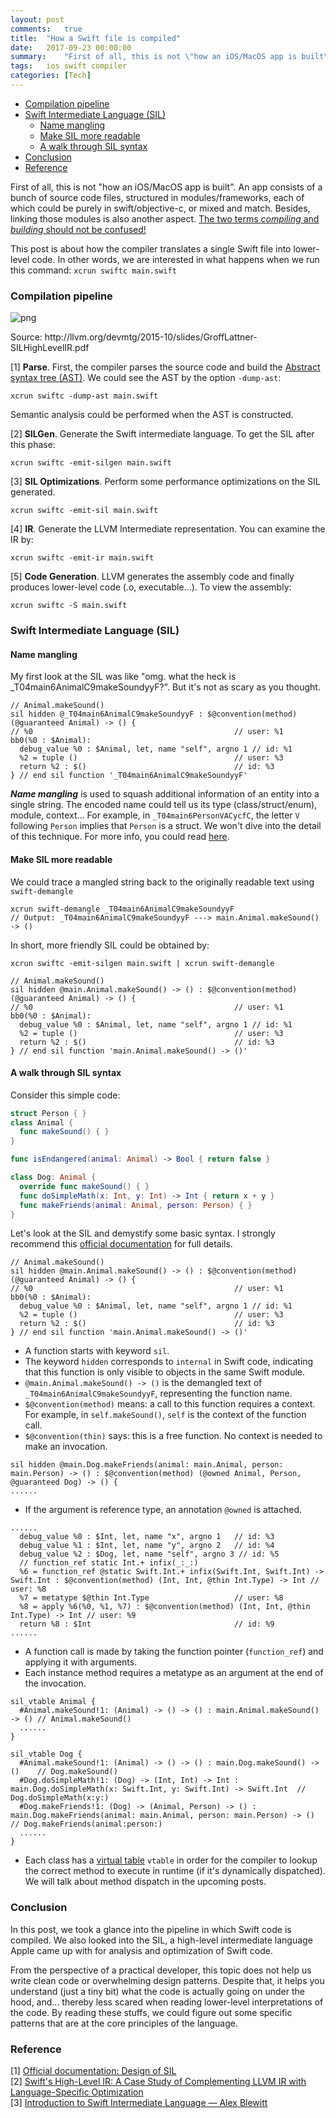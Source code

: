 ```yaml
---
layout: post
comments:	true
title:  "How a Swift file is compiled"
date:   2017-09-23 00:00:00
summary:    "First of all, this is not \"how an iOS/MacOS app is built\". An app consists of a bunch of source code files, structured in modules/frameworks, each of which could be purely in swift/objective-c, or mixed and match..."
tags:   ios swift compiler
categories:	[Tech]
---
```


<!-- TOC -->

- [Compilation pipeline](#compilation-pipeline)
- [Swift Intermediate Language \(SIL\)](#swift-intermediate-language)
  - [Name mangling](#name-mangling)
  - [Make SIL more readable](#make-sil-more-readable)
  - [A walk through SIL syntax](#a-walk-through-sil-syntax)
- [Conclusion](#conclusion)
- [Reference](#reference)

<!-- /TOC -->

First of all, this is not "how an iOS/MacOS app is built". An app consists of a bunch of source code files, structured in modules/frameworks, each of which could be purely in swift/objective-c, or mixed and match. Besides, linking those modules is also another aspect. [The two terms *compiling* and *building* should not be confused!](https://stackoverflow.com/questions/15198725/build-or-compile)

This post is about how the compiler translates a single Swift file into lower-level code. In other words, we are interested in what happens when we run this command: 
```xcrun swiftc main.swift```


### Compilation pipeline

![png](assets/ios/swift_build_pipeline.png)
<figcaption>Source: http://llvm.org/devmtg/2015-10/slides/GroffLattner-SILHighLevelIR.pdf</figcaption>

[1] **Parse**. First, the compiler parses the source code and build the [Abstract syntax tree (AST)](https://en.wikipedia.org/wiki/Abstract_syntax_tree). We could see the AST by the option `-dump-ast`:

```xcrun swiftc -dump-ast main.swift```

Semantic analysis could be performed when the AST is constructed.

[2] **SILGen**. Generate the Swift intermediate language. To get the SIL after this phase:

```xcrun swiftc -emit-silgen main.swift```

[3] **SIL Optimizations**. Perform some performance optimizations on the SIL generated.

```xcrun swiftc -emit-sil main.swift```

[4] **IR**. Generate the LLVM Intermediate representation. You can examine the IR by:

```xcrun swiftc -emit-ir main.swift```

[5] **Code Generation**. LLVM generates the assembly code and finally produces lower-level code (.o, executable...). To view the assembly:

```xcrun swiftc -S main.swift```


### Swift Intermediate Language (SIL)

#### Name mangling

My first look at the SIL was like "omg. what the heck is \_T04main6AnimalC9makeSoundyyF?". But it's not as scary as you thought.

```
// Animal.makeSound()
sil hidden @_T04main6AnimalC9makeSoundyyF : $@convention(method) (@guaranteed Animal) -> () {
// %0                                             // user: %1
bb0(%0 : $Animal):
  debug_value %0 : $Animal, let, name "self", argno 1 // id: %1
  %2 = tuple ()                                   // user: %3
  return %2 : $()                                 // id: %3
} // end sil function '_T04main6AnimalC9makeSoundyyF'
```
***Name mangling*** is used to squash additional information of an entity into a single string. The encoded name could tell us its type (class/struct/enum), module, context... For example, in `_T04main6PersonVACycfC`, the letter `V` following `Person` implies that `Person` is a struct. We won't dive into the detail of this technique. For more info, you could read [here](https://github.com/apple/swift/blob/master/docs/ABI/Mangling.rst).

#### Make SIL more readable
We could trace a mangled string back to the originally readable text using `swift-demangle`
```
xcrun swift-demangle _T04main6AnimalC9makeSoundyyF
// Output: _T04main6AnimalC9makeSoundyyF ---> main.Animal.makeSound() -> ()
```

In short, more friendly SIL could be obtained by:

```xcrun swiftc -emit-silgen main.swift | xcrun swift-demangle```

```
// Animal.makeSound()
sil hidden @main.Animal.makeSound() -> () : $@convention(method) (@guaranteed Animal) -> () {
// %0                                             // user: %1
bb0(%0 : $Animal):
  debug_value %0 : $Animal, let, name "self", argno 1 // id: %1
  %2 = tuple ()                                   // user: %3
  return %2 : $()                                 // id: %3
} // end sil function 'main.Animal.makeSound() -> ()'
```

#### A walk through SIL syntax

Consider this simple code:

```swift
struct Person { }
class Animal {
  func makeSound() { }
}

func isEndangered(animal: Animal) -> Bool { return false }

class Dog: Animal {
  override func makeSound() { }
  func doSimpleMath(x: Int, y: Int) -> Int { return x + y }
  func makeFriends(animal: Animal, person: Person) { }
}
```

Let's look at the SIL and demystify some basic syntax. I strongly recommend this [official documentation](https://github.com/apple/swift/blob/master/docs/SIL.rst) for full details.

```
// Animal.makeSound()
sil hidden @main.Animal.makeSound() -> () : $@convention(method) (@guaranteed Animal) -> () {
// %0                                             // user: %1
bb0(%0 : $Animal):
  debug_value %0 : $Animal, let, name "self", argno 1 // id: %1
  %2 = tuple ()                                   // user: %3
  return %2 : $()                                 // id: %3
} // end sil function 'main.Animal.makeSound() -> ()'
```
- A function starts with keyword `sil`. 
- The keyword `hidden` corresponds to `internal` in Swift code, indicating that this function is only visible to objects in the same Swift module.
- `@main.Animal.makeSound() -> ()` is the demangled text of `_T04main6AnimalC9makeSoundyyF`, representing the function name.
- `$@convention(method)` means: a call to this function requires a context. For example, in `self.makeSound()`, `self` is the context of the function call.
- `$@convention(thin)` says: this is a free function. No context is needed to make an invocation.

```
sil hidden @main.Dog.makeFriends(animal: main.Animal, person: main.Person) -> () : $@convention(method) (@owned Animal, Person, @guaranteed Dog) -> () {
......
```
- If the argument is reference type, an annotation `@owned` is attached.

```
......
  debug_value %0 : $Int, let, name "x", argno 1   // id: %3
  debug_value %1 : $Int, let, name "y", argno 2   // id: %4
  debug_value %2 : $Dog, let, name "self", argno 3 // id: %5
  // function_ref static Int.+ infix(_:_:)
  %6 = function_ref @static Swift.Int.+ infix(Swift.Int, Swift.Int) -> Swift.Int : $@convention(method) (Int, Int, @thin Int.Type) -> Int // user: %8
  %7 = metatype $@thin Int.Type                   // user: %8
  %8 = apply %6(%0, %1, %7) : $@convention(method) (Int, Int, @thin Int.Type) -> Int // user: %9
  return %8 : $Int                                // id: %9
......
```
- A function call is made by taking the function pointer (`function_ref`) and applying it with arguments. 
- Each instance method requires a metatype as an argument at the end of the invocation.


```
sil_vtable Animal {
  #Animal.makeSound!1: (Animal) -> () -> () : main.Animal.makeSound() -> ()	// Animal.makeSound()
  ......
}

sil_vtable Dog {
  #Animal.makeSound!1: (Animal) -> () -> () : main.Dog.makeSound() -> ()	// Dog.makeSound()
  #Dog.doSimpleMath!1: (Dog) -> (Int, Int) -> Int : main.Dog.doSimpleMath(x: Swift.Int, y: Swift.Int) -> Swift.Int	// Dog.doSimpleMath(x:y:)
  #Dog.makeFriends!1: (Dog) -> (Animal, Person) -> () : main.Dog.makeFriends(animal: main.Animal, person: main.Person) -> ()	// Dog.makeFriends(animal:person:)
  ......
}
```
- Each class has a [virtual table](https://en.wikipedia.org/wiki/Virtual_method_table) `vtable` in order for the compiler to lookup the correct method to execute in runtime (if it's dynamically dispatched). We will talk about method dispatch in the upcoming posts.


### Conclusion

In this post, we took a glance into the pipeline in which Swift code is compiled. We also looked into the SIL, a high-level intermediate language Apple came up with for analysis and optimization of Swift code.

From the perspective of a practical developer, this topic does not help us write clean code or overwhelming design patterns. Despite that, it helps you understand (just a tiny bit) what the code is actually going on under the hood, and... thereby less scared when reading lower-level interpretations of the code. By reading these stuffs, we could figure out some specific patterns that are at the core principles of the language.

### Reference

[1] [Official documentation: Design of SIL](https://github.com/apple/swift/blob/master/docs/SIL.rst)<br>
[2] [Swift's High-Level IR: A Case Study of Complementing LLVM IR with Language-Specific Optimization](https://llvm.org/devmtg/2015-10/#talk7)<br>
[3] [Introduction to Swift Intermediate Language — Alex Blewitt](https://www.youtube.com/watch?v=NH-qIKOoKgA)



